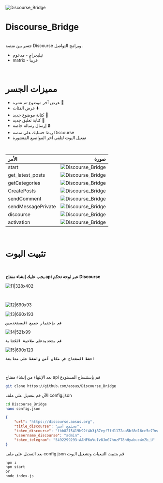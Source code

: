 ![Discourse_Bridge](/README/Discourse_Bridge.png)


# Discourse_Bridge
<br>
جسر بين منصة Discourse وبرامج التواصل .

- تيليجرام - مدعوم
- matrix - قريباً

<br>

# مميزات الجسر

- عرض آخر موضوع تم نشره 📄
- عرض الفئات ⬇️
- كتابة موضوع جديد 📝
- كتابة تعليق جديد 💬
- إرسال رسالة خاصة 🔒
- ربط حسابك على منصة Discourse 
- تفعيل البوت لتلقي آخر المواضيع المنشورة

<br>


|  الأمر  | صورة|
|:--------------|-----------------:|
|start | ![Discourse_Bridge](/README/16.jpg) |
|get_latest_posts | ![Discourse_Bridge](/README/6.jpg) |
|getCategories | ![Discourse_Bridge](/README/3.jpg) |
|CreatePosts | ![Discourse_Bridge](/README/2.jpg) |
|sendComment | ![Discourse_Bridge](/README/5.jpg) |
|sendMessagePrivate | ![Discourse_Bridge](/README/4.jpg) |
|discourse | ![Discourse_Bridge](/README/1.jpg) |
|activation | ![Discourse_Bridge](/README/7.jpg) |

<br>

# تثبيت البوت 

<br>

**يجب عليك إنشاء مفتاح  api عبر لوحة تحكم Discourse**

![11|328x402](/README/11.png)

<br>

![12|690x93](/README/12.png)

![13|690x193](/README/13.png)


**`قم بإختيار جميع المستخدمين`**

![14|521x99](/README/14.png)

**`قم بتحديدعلى صلاحية الكتابة`** 

![15|690x123](/README/15.png)

**`احفظ المفتاح في مكان آمن واضغط على متابعة`** 

<br>

بعد الإنتهاء من إنشاء مفتاح api قم بإستنساخ المستودع 

```bash
git clone https://github.com/aosus/Discourse_Bridge

```

الآن قم بتعديل على ملف config.json

```bash
cd Discourse_Bridge 
nano config.json
```

```json
{
    "url": "https://discourse.aosus.org",
    "title_discourse": "مجتمع أسس",
    "token_discourse": "fbb8215419b92f4b3j87eyf7fd1172aa5bf8d16ce5e79e4f8d6d0dddf049b1",
    "useername_discourse": "admin",
    "token_telegram": "5492299293:AAHF6uVuIv8JnG7hnzFT8hHyabuc4mZb_U"
}
```

بعد التعديل على ملف config.json قم بتثبيت التبعيات وتشغيل البوت

```bash
npm i
npm start
or
node index.js
```



